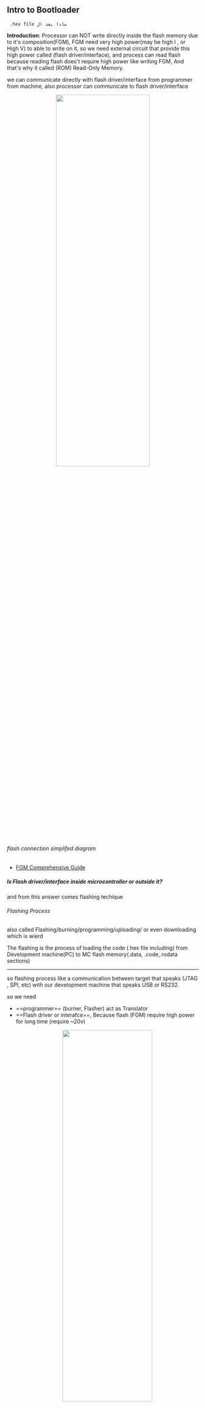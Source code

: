 ## Intro to Bootloader

```
 .hex file ماذا بعد ال
```

**Introduction**: Processor can NOT write directly inside the flash memory due to it's composition(FGM), FGM need very high power(may be high I , or High V) to able to write on it, so we need external circuit that provide this high power called (flash driver/interface), and process can read flash because reading flash does't require high power like writing FGM, And that's why it called (ROM) Read-Only Memory.

we can communicate directly with flash driver/interface from programmer from machine, also processor can communicate to flash driver/interface

  <p align="center">
    <img width="70%" height="50%" src="../imgs/boot12.JPG">
    <h6>flash connection simplifed diagram</h6>
  </p>

- [FGM Comprehensive Guide](https://azadtechhub.com/floating-gate-mosfet-a-comprehensive-guide/)

##### Is Flash driver/interface inside microcontroller or outside it?

and from this answer comes flashing techique

###### Flashing Process

also called Flashing/burning/programming/uploading/ or even downloading which is wierd

The flashing is the process of loading the code (.hex file including) from Development machine(PC) to MC flash memory(.data, .code,.rodata sections)

---

so flashing process like a communication between target that speaks (JTAG , SPI, etc)
with our development machine that speaks USB or RS232.

so we need

- ==programmer== (burner, Flasher) act as Translator
- ==Flash driver or interafce==, Because flash (FGM) require high power for long time (require ~20v)
  <p align="center">
    <img width="70%" height="50%" src="../imgs/boot1.JPG">
  </p>

#### Flashing Techniques/methods

##### 1- Out/Off Circuit Programming(just descriptive naming)

- flash driver/inreface outside Microcontroller, 'deprecated' way for flashing/programming

chip off MC to flash it in another circuit, due to high voltage (20v) needed to programmed flash memory

  <p align="center">
    <img width="70%" height="50%" src="../imgs/boot13.JPG">
  </p>

###### Out-circuit Programming Board contains

- ZIF socket to hold MC
- USB Port
- MC Programming Port(i.e JTAG)
- Translator(Protocol conversion) it's about another microcontroller
- USB<->JTAG
- Flash Driver

###### Example: PIC programmer,AVR USB Programmer, ST Programmer, SPI AVR Programmer

  <p align="center">
    <img width="30%" height="50%" src="../imgs/boot14.JPG">
    <img width="55%" height="50%" src="../imgs/boot16.JPG">
  </p>

  <p align="center">
    <img width="30%" height="50%" src="../imgs/boot17.png">
    <img width="40%" height="50%" src="../imgs/boot24.jpg">
  </p>

###### Disadvantages of Out-circuit Programming way

- It is really annoying and risky to take a chip out of the board each time it needs to be reprogrammed, and it’s even much harder with SMD.

---

#### 2- In-system programming (`ISP`)

On-Circuit programming(`OCP`),In-system programming (`ISP`), or also called in-circuit serial programming (`ICSP`).

Flash driver/interface Inside Microcontroller,

After Flash driver/interface Technology developed(اتطورت واتقدمت) to operate on 5v instead of 20v and this allows us to integrate it inside MCU.

<p align="center">
  <img width="80%" height="50%" src="../imgs/boot15.JPG">
</p>

> Processor do nothing during ISP way

##### Examples:

USBasp, Arduino as ISP, AVRISP MKII, Microchip PICKit 2

- USBasp simply stands for USB AVR Serial Programmer
- USBasp: translate to SPI Protocol
  `Observation`: if you use SPI burn the code first then connect SPI pins

    <p align="center">
      <img width="30%" height="50%" src="../imgs/boot8.JPG">
      <img width="30%" height="50%" src="../imgs/boot10.JPG">
      <img width="20%" height="50%" src="../imgs/boot11.jpg">
    </p>

      <p align="center">
        <img width="90%" height="50%" src="../imgs/boot3.JPG">
      </p>

###### Why do we use external programmer/flasher outside external?

cost wise, USB circuit highly increase MC cost

- ALL MCUs support JTAG as default programming protocol, but we implement another to program it with another protocol like SPI, LIN, CAN, Ethernet, etc.
- All MCs programmed first time with JTAGX

##### Disadvantages of ISP way?

- vehicle has more than 100 ECU if you i want to program each MCU will be headache(huge wires for connection due to different programmer)

---

#### 3- Bootloader

used in industry like Automotive

<p align="center">
  <img width="70%" height="50%" src="../imgs/boot5.JPG">
</p>
Examples: UART B.L, CAN B.L, I2C B.L, USB B.L, Wireless B.L

###### With Bootloader Techique, we can we use another protocol instead of MC Programming protocol to flash new application.

<p align="center">
  <img width="70%" height="50%" src="../imgs/boot18.JPG">
</p>

##### why bootloader technique?

To allows to program all MCs with the same protocol
firstly we upload bootloader code itself with MC supported programming protocol.

<p align="center">
  <img width="70%" height="50%" src="../imgs/boot19.JPG">
</p>
<p align="left">
  <img width="70%" height="50%" src="../imgs/boot20.JPG">
</p>

- Processor is responsible of the flashing processor in bootloader techique, in this case sometimes MCs are called self programmable MC or self programmable flash

- some flash memories don't support to write while reading so we must avoid writing code by F.D into flash in the same time of reading B.L code from flash by processor

Reading and writing in flash in the same time? because we have only one address bus and control R/W signal in some flash memories.?

<p align="left">
  <img width="70%" height="50%" src="../imgs/boot21.JPG">
</p>

we can't control stop communication between external device and protocol of receiving code,

way1: so we can copy bootloader code into RAM. and execute from it, if processor support reading or executing code from RAM

make B.L section in flash loadable section (means copy it in RAM).

  <p align="center">
    <img width="50%" height="50%" src="../imgs/boot7.JPG">
  </p>
way2: if processor can't read from RAM, we should have 2 flash memory ICs.(case in ATmega32)
- the fact that the size of flash is 32kB and can divide to more than 1 `IC`.

<p align="center">
  <img width="30%" height="50%" src="../imgs/boot6.JPG">
</p>

##### what about startup code?

Each application has it's own startup code and main function, to check if you want to burn code or burn a new bootloader

<p align="center">
  <img width="70%" height="50%" src="../imgs/boot22.JPG">
</p>

---

- Bootloader code itself loaded by MCU Programming Protocols for example (JTAG or SPI) in ATmega32

Boot process: Hex file format will send in UART Frame, then UART peripheral send it to Processor and processor execute Bootloader code the writes hex file to flash driver then flash driver writes on hex file in flash

##### What about job of processor during programming in each technique?

- in Off and In Circuit Programming , processor does nothing
- in Bootloader, processor do everything
  - Receive data from UART
  - read bootloader from flash
  - write data to flash driver
  - order flash driver to writes code on flash
- and that's why these systems that has bootloader called (self-programmable flash)
